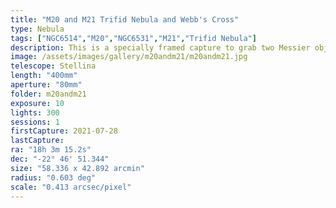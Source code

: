 ```yaml
---
title: "M20 and M21 Trifid Nebula and Webb's Cross"
type: Nebula
tags: ["NGC6514","M20","NGC6531","M21","Trifid Nebula"]
description: This is a specially framed capture to grab two Messier objects, one of which is a cluster, reflection nebula, emission nebula, and dark nebula all at the same time.
image: /assets/images/gallery/m20andm21/m20andm21.jpg
telescope: Stellina
length: "400mm"
aperture: "80mm"
folder: m20andm21
exposure: 10
lights: 300
sessions: 1
firstCapture: 2021-07-28
lastCapture:
ra: "18h 3m 15.2s"
dec: "-22° 46' 51.344"
size: "58.336 x 42.892 arcmin"
radius: "0.603 deg"
scale: "0.413 arcsec/pixel"
---
```

